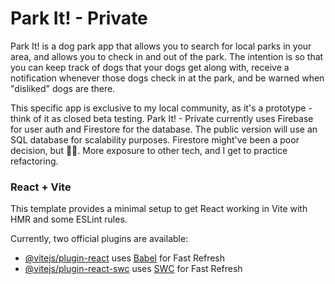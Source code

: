 # Park It! - Private

Park It! is a dog park app that allows you to search for local parks in your area, and allows you to check in and out of the park. The intention is so that you can keep track of dogs that your dogs get along with, receive a notification whenever those dogs check in at the park, and be warned when "disliked" dogs are there.

This specific app is exclusive to my local community, as it's a prototype - think of it as closed beta testing. Park It! - Private currently uses Firebase for user auth and Firestore for the database. The public version will use an SQL database for scalability purposes. Firestore might've been a poor decision, but 🤷‍♂️. More exposure to other tech, and I get to practice refactoring.

### React + Vite

This template provides a minimal setup to get React working in Vite with HMR and some ESLint rules.

Currently, two official plugins are available:

- [@vitejs/plugin-react](https://github.com/vitejs/vite-plugin-react/blob/main/packages/plugin-react/README.md) uses [Babel](https://babeljs.io/) for Fast Refresh
- [@vitejs/plugin-react-swc](https://github.com/vitejs/vite-plugin-react-swc) uses [SWC](https://swc.rs/) for Fast Refresh
